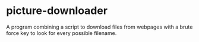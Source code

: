 # picture-downloader
A program combining a script to download files from webpages with a brute force key to look for every possible filename.
